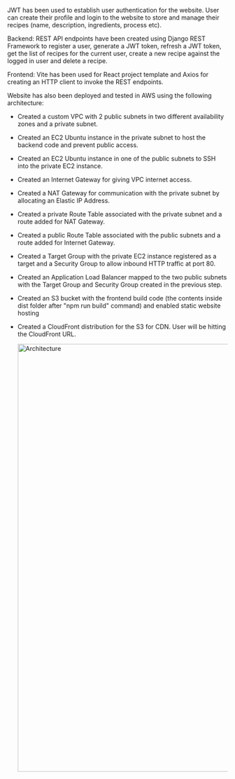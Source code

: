 JWT has been used to establish user authentication for the website. User can create their profile and login to the website to store and manage their recipes (name, description, ingredients, process etc).

Backend: REST API endpoints have been created using Django REST Framework to register a user, generate a JWT token, refresh a JWT token, get the list of recipes for the current user, create a new recipe against the logged in user and delete a recipe. 

Frontend: Vite has been used for React project template and Axios for creating an HTTP client to invoke the REST endpoints.

Website has also been deployed and tested in AWS using the following architecture:
* Created a custom VPC with 2 public subnets in two different availability zones and a private subnet.
* Created an EC2 Ubuntu instance in the private subnet to host the backend code and prevent public access.
* Created an EC2 Ubuntu instance in one of the public subnets to SSH into the private EC2 instance.
* Created an Internet Gateway for giving VPC internet access.
* Created a NAT Gateway for communication with the private subnet by allocating an Elastic IP Address.
* Created a private Route Table associated with the private subnet and a route added for NAT Gateway.
* Created a public Route Table associated with the public subnets and a route added for Internet Gateway.
* Created a Target Group with the private EC2 instance registered as a target and a Security Group to allow inbound HTTP traffic at port 80.
* Created an Application Load Balancer mapped to the two public subnets with the Target Group and Security Group created in the previous step.
* Created an S3 bucket with the frontend build code (the contents inside dist folder after "npm run build" command) and enabled static website hosting
* Created a CloudFront distribution for the S3 for CDN. User will be hitting the CloudFront URL.

  <img width="977" alt="Architecture" src="https://github.com/user-attachments/assets/abd4606c-fd07-490b-afbc-299f886da868">


  



